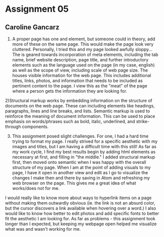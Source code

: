 # Assignment 05
## Caroline Gancarz

1) A proper page has one <head> and <body> element, but someone could in theory, add more of these on the same page. This would make the page look very cluttered. Personally, I tried this and my page looked awfully sloppy... The <head> is geared towards incorporation of meta elements, including the tab name, brief website description, page title, and further introductory elements such as the language used on the page (in my case, english) as well as the scope of view, including scale of web page size. The <body> houses visible information for the web page. This includes additional titles, links, photos, and information that needs to be included as pertinent content to the page. I view this as the "meat" of the page where a person gets the information they are looking for.

2)Structural markup works by embedding information on the structure of documents on the web page. These can including elements like headings, paragraphs, lines and line breaks, and lists. Semantic markup is used to reinforce the meaning of document information. This can be used to place emphasis on words/phrases such as bold, italic, underlined, and strike-through components.

3) This assignment posed slight challenges. For one, I had a hard time trying to format my page. I really strived for a specific aesthetic with my images and titles, but I am having a difficult time with this still!
As far as my work cycle, I find my best results begin by adding html elements as necessary at first, and filling in "the middle." I added structural markup first, then moved onto semantic when I was happy with the overall structure of my page. When I am at the point of adding visuals to my page, I have it open in another view and edit as I go to visualize the changes I make then and there by saving in Atom and refreshing my web browser on the page. This gives me a great idea of what works/does not for me.

I would really like to know more about ways to hyperlink items on a page without making them outwardly obvious (ie. the link is not an absurd color, but the cursor discovers a link available when hovering over a word.) I also would like to know how better to edit photos and add specific fonts to better fit the aesthetic I am looking for.
As far as problems - this assignment took longer than I expected, but keeping my webpage open helped me visualize what was and wasn't working for me.
